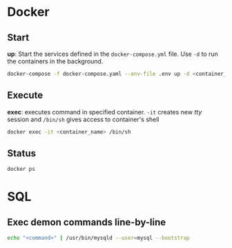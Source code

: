 # Docker
## Start
**up**: Start the services defined in the `docker-compose.yml` file. Use `-d` to run the containers in the background.
```bash
docker-compose -f docker-compose.yaml --env-file .env up -d <container_name>
```
## Execute
**exec**: executes command in specified container. `-it` creates new *tty*  session and `/bin/sh` gives access to container's shell
```bash
docker exec -it <container_name> /bin/sh
```
## Status
```bash
docker ps
```

# SQL
## Exec demon commands line-by-line
```bash
echo "<command>" | /usr/bin/mysqld --user=mysql --bootstrap
```